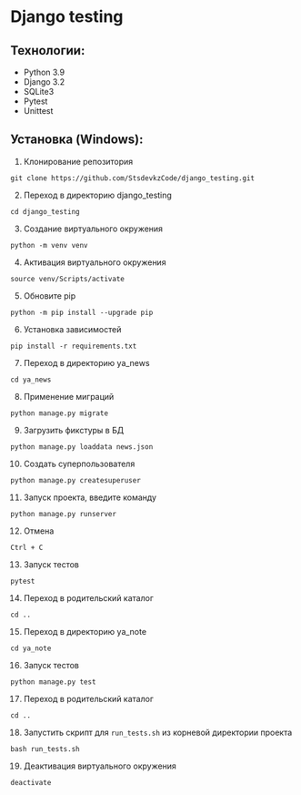 # Django testing

## Технологии:

- Python 3.9
- Django 3.2
- SQLite3
- Pytest
- Unittest

## Установка (Windows):

1. Клонирование репозитория

```
git clone https://github.com/StsdevkzCode/django_testing.git
```

2. Переход в директорию django_testing

```
cd django_testing
```

3. Создание виртуального окружения

```
python -m venv venv
```

4. Активация виртуального окружения

```
source venv/Scripts/activate
```

5. Обновите pip

```
python -m pip install --upgrade pip
```

6. Установка зависимостей

```
pip install -r requirements.txt
```

7. Переход в директорию ya_news

```
cd ya_news
```

8. Применение миграций

```
python manage.py migrate
```

9. Загрузить фикстуры в БД

```
python manage.py loaddata news.json
```

10. Создать суперпользователя

```
python manage.py createsuperuser
```

11. Запуск проекта, введите команду

```
python manage.py runserver
```

12. Отмена

```
Ctrl + C
```

13. Запуск тестов

```
pytest
```

14. Переход в родительский каталог

```
cd ..
```

15. Переход в директорию ya_note

```
cd ya_note
```

16. Запуск тестов

```
python manage.py test
```

17. Переход в родительский каталог

```
cd ..
```

18. Запустить скрипт для `run_tests.sh` из корневой директории проекта

```
bash run_tests.sh
```

19. Деактивация виртуального окружения

```
deactivate
```
